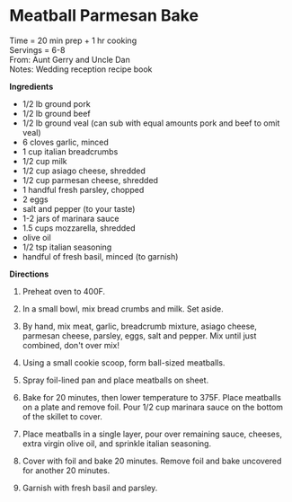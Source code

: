 Meatball Parmesan Bake
======

Time = 20 min prep + 1 hr cooking \
Servings = 6-8 \
From: Aunt Gerry and Uncle Dan \
Notes: Wedding reception recipe book

**Ingredients**

-  1/2 lb ground pork
-  1/2 lb ground beef
-  1/2 lb ground veal (can sub with equal amounts pork and beef to omit veal)
-  6 cloves garlic, minced
-  1 cup italian breadcrumbs
-  1/2 cup milk
-  1/2 cup asiago cheese, shredded
-  1/2 cup parmesan cheese, shredded
-  1 handful fresh parsley, chopped
-  2 eggs
-  salt and pepper (to your taste)
-  1-2 jars of marinara sauce
-  1.5 cups mozzarella, shredded
-  olive oil
-  1/2 tsp italian seasoning
-  handful of fresh basil, minced (to garnish)

**Directions**

1.  Preheat oven to 400F. 

2.  In a small bowl, mix bread crumbs and milk. Set aside. 

3.  By hand, mix meat, garlic, breadcrumb mixture, asiago cheese, parmesan cheese, parsley, eggs, salt and pepper. Mix until just combined, don't over mix!

4.  Using a small cookie scoop, form ball-sized meatballs. 

5.  Spray foil-lined pan and place meatballs on sheet. 

6.  Bake for 20 minutes, then lower temperature to 375F. Place meatballs on a plate and remove foil. Pour 1/2 cup marinara sauce on the bottom of the skillet to cover. 

7.  Place meatballs in a single layer, pour over remaining sauce, cheeses, extra virgin olive oil, and sprinkle italian seasoning. 

8.  Cover with foil and bake 20 minutes. Remove foil and bake uncovered for another 20 minutes. 

9.  Garnish with fresh basil and parsley. 
